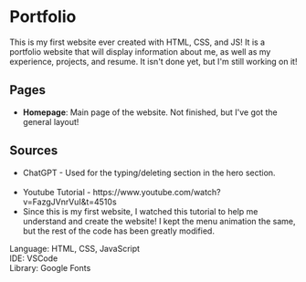 # Portfolio

This is my first website ever created with HTML, CSS, and JS! It is a portfolio website that will display information about me, as well as my experience, projects, and resume. It isn't done yet, but I'm still working on it!

## Pages
<ul>
  <li><b>Homepage</b>: Main page of the website. Not finished, but I've got the general layout!</li>
</ul>

## Sources

<ul>
<li>  ChatGPT - Used for the typing/deleting section in the hero section. <br><br>
</li>

<li> Youtube Tutorial - https://www.youtube.com/watch?v=FazgJVnrVuI&t=4510s
  <li>Since this is my first website, I watched this tutorial to help me understand and create the website! I kept the menu animation the same, but the rest of the code has been greatly modified.</li>
  </li>
</ul>

Language: HTML, CSS, JavaScript <br>
IDE: VSCode <br>
Library: Google Fonts <br>
